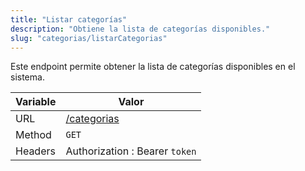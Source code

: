 ```yaml
---
title: "Listar categorías"
description: "Obtiene la lista de categorías disponibles."
slug: "categorias/listarCategorias"
---
```


Este endpoint permite obtener la lista de categorías disponibles en el sistema.

| Variable | Valor                          |
|----------|--------------------------------|
| URL      | [/categorias](/categorias)     |
| Method   | `GET`                          |
| Headers  | Authorization : Bearer `token` |